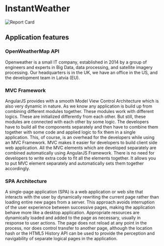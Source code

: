 # InstantWeather
![Report Card](https://github-readme-stats.vercel.app/api/pin?username=weirdolucifer&repo=instant-weather&title_color=fff&icon_color=f9f9f9&text_color=9f9f9f&bg_color=151515)

## Application features

### OpenWeatherMap API
Openweather is a small IT company, established in 2014 by a group of engineers and experts in Big Data, data processing, and satellite imagery processing. Our headquarters is in the UK, we have an office in the US, and the development team in Latvia (EU).


### MVC Framework
AngularJS provides with a smooth Model View Control Architecture which is also very dynamic in nature. As we know any application is build up from combining different modules together. These modules work with different logics. These are initialized differently from each other. But still, these modules are connected with each other by some logic. The developers have to build all the components separately and then have to combine them together with some code and applied logic to fix them in a single application. This, of course, is an overhead for the developers while using an MVC Framework. MVC makes it easier for developers to build client side web application. All the MVC elements which are developed separately are combined automatically using AngularJS Framework. There is no need for developers to write extra code to fit all the elements together. It allows you to put MVC element separately and automatically sets them together accordingly.


### SPA Architecture
A single-page application (SPA) is a web application or web site that interacts with the user by dynamically rewriting the current page rather than loading entire new pages from a server. This approach avoids interruption of the user experience between successive pages, making the application behave more like a desktop application. Appropriate resources are dynamically loaded and added to the page as necessary, usually in response to user actions. The page does not reload at any point in the process, nor does control transfer to another page, although the location hash or the HTML5 History API can be used to provide the perception and navigability of separate logical pages in the application.
